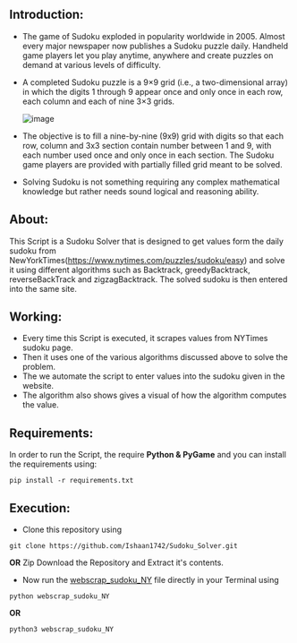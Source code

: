 ## Introduction:
-	The game of Sudoku exploded in popularity worldwide in 2005. Almost every major newspaper
    now publishes a Sudoku puzzle daily. Handheld game players let you play anytime, anywhere and
    create puzzles on demand at various levels of difficulty.
- A completed Sudoku puzzle is a 9×9 grid (i.e., a two-dimensional array) in which the digits 1
  through 9 appear once and only once in each row, each column and each of nine 3×3 grids.
    
    ![image](https://user-images.githubusercontent.com/94821815/175758912-e0fb135b-ffe2-480b-939e-b0aa2b47936e.png)

-	The objective is to fill a nine-by-nine (9x9) grid with digits so that each row, column and 3x3 section contain number between 1 and 9, with each number used once and only once in each section. The Sudoku game players are provided with partially filled grid meant to be solved.

-	Solving Sudoku is not something requiring any complex mathematical knowledge but rather needs sound logical and reasoning ability.

## About:

This Script is a Sudoku Solver that is designed to get values form the daily sudoku from NewYorkTimes(https://www.nytimes.com/puzzles/sudoku/easy) and solve it using different algorithms such as Backtrack, greedyBacktrack, reverseBackTrack and zigzagBacktrack. The solved sudoku is then entered into the same site.

## Working:

-	Every time this Script is executed, it scrapes values from NYTimes sudoku page.
-	Then it uses one of the various algorithms discussed above to solve the problem.
-	The we automate the script to enter values into the sudoku given in the website.
- The algorithm also shows gives a visual of how the algorithm computes the value.

## Requirements:
In order to run the Script, the require **Python & PyGame** and you can install the requirements using:
```
pip install -r requirements.txt
```

## Execution:
-	Clone this repository using
```
git clone https://github.com/Ishaan1742/Sudoku_Solver.git
```
**OR**
Zip Download the Repository and Extract it's contents.
-	Now run the [webscrap_sudoku_NY](https://github.com/Ishaan1742/Sudoku_Solver/blob/master/webscrap_sudoku_NY.py) file directly in your Terminal using
```                         
python webscrap_sudoku_NY
```
**OR**
```
python3 webscrap_sudoku_NY
```
